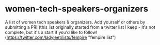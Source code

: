 # women-tech-speakers-organizers
A list of women tech speakers &amp; organizers. Add yourself or others by submitting a PR!
(this list originally started from a twitter list I keep - it's not complete, but it's a start if you'd like to follow! (https://twitter.com/ladyleet/lists/fempire "fempire list")
